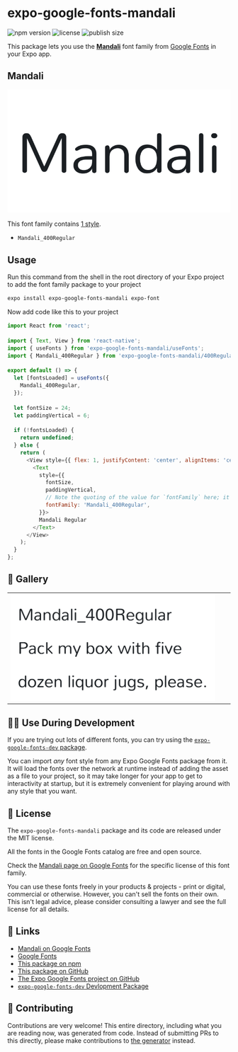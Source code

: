 # expo-google-fonts-mandali

![npm version](https://flat.badgen.net/npm/v/expo-google-fonts-mandali)
![license](https://flat.badgen.net/github/license/expo/google-fonts)
![publish size](https://flat.badgen.net/packagephobia/install/expo-google-fonts-mandali)

This package lets you use the [**Mandali**](https://fonts.google.com/specimen/Mandali) font family from [Google Fonts](https://fonts.google.com/) in your Expo app.

## Mandali

![Mandali](./font-family.png)

This font family contains [1 style](#-gallery).

- `Mandali_400Regular`

## Usage

Run this command from the shell in the root directory of your Expo project to add the font family package to your project
```sh
expo install expo-google-fonts-mandali expo-font
```

Now add code like this to your project
```js
import React from 'react';

import { Text, View } from 'react-native';
import { useFonts } from 'expo-google-fonts-mandali/useFonts';
import { Mandali_400Regular } from 'expo-google-fonts-mandali/400Regular';

export default () => {
  let [fontsLoaded] = useFonts({
    Mandali_400Regular,
  });

  let fontSize = 24;
  let paddingVertical = 6;

  if (!fontsLoaded) {
    return undefined;
  } else {
    return (
      <View style={{ flex: 1, justifyContent: 'center', alignItems: 'center' }}>
        <Text
          style={{
            fontSize,
            paddingVertical,
            // Note the quoting of the value for `fontFamily` here; it expects a string!
            fontFamily: 'Mandali_400Regular',
          }}>
          Mandali Regular
        </Text>
      </View>
    );
  }
};

```

## 🔡 Gallery


||||
|-|-|-|
|![Mandali_400Regular](.//400Regular/Mandali_400Regular.ttf.png)||||


## 👩‍💻 Use During Development

If you are trying out lots of different fonts, you can try using the [`expo-google-fonts-dev` package](https://github.com/freeboub/google-fonts/tree/master/font-packages/dev#readme).

You can import *any* font style from any Expo Google Fonts package from it. It will load the fonts
over the network at runtime instead of adding the asset as a file to your project, so it may take longer
for your app to get to interactivity at startup, but it is extremely convenient
for playing around with any style that you want.

## 📖 License

The `expo-google-fonts-mandali` package and its code are released under the MIT license.

All the fonts in the Google Fonts catalog are free and open source.

Check the [Mandali page on Google Fonts](https://fonts.google.com/specimen/Mandali) for the specific license of this font family.

You can use these fonts freely in your products & projects - print or digital, commercial or otherwise. However, you can't sell the fonts on their own. This isn't legal advice, please consider consulting a lawyer and see the full license for all details.

## 🔗 Links

- [Mandali on Google Fonts](https://fonts.google.com/specimen/Mandali)
- [Google Fonts](https://fonts.google.com/)
- [This package on npm](https://www.npmjs.com/package/expo-google-fonts-mandali)
- [This package on GitHub](https://github.com/freeboub/google-fonts/tree/master/font-packages/mandali)
- [The Expo Google Fonts project on GitHub](https://github.com/freeboub/google-fonts)
- [`expo-google-fonts-dev` Devlopment Package](https://github.com/freeboub/google-fonts/tree/master/font-packages/dev)

## 🤝 Contributing

Contributions are very welcome! This entire directory, including what you are reading now, was generated from code. Instead of submitting PRs to this directly, please make contributions to [the generator](https://github.com/freeboub/google-fonts/tree/master/packages/generator) instead.

